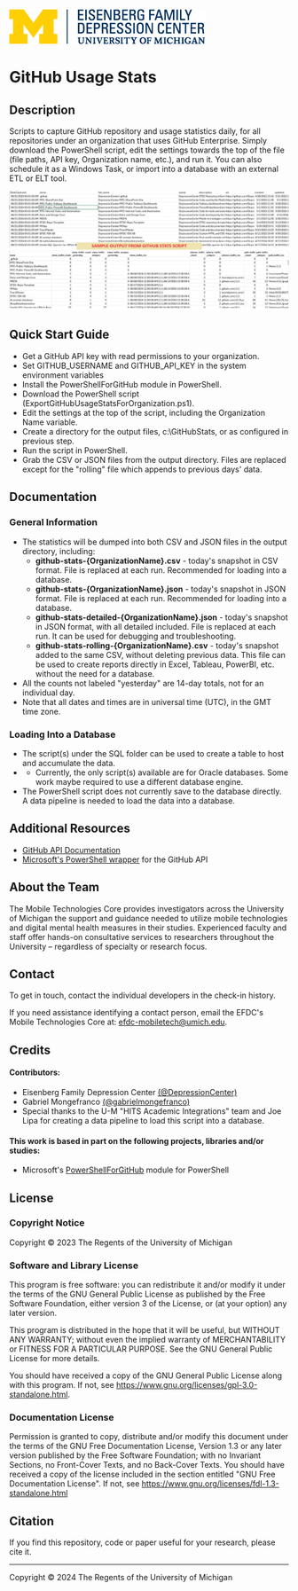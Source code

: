 ![Depression Center Logo](https://github.com/DepressionCenter/.github/blob/main/images/EFDCLogo_375w.png "depressioncenter.org")

# GitHub Usage Stats

## Description
Scripts to capture GitHub repository and usage statistics daily, for all repositories under an organization that uses GitHub Enterprise. Simply download the PowerShell script, edit the settings towards the top of the file (file paths, API key, Organization name, etc.), and run it. You can also schedule it as a Windows Task, or import into a database with an external ETL or ELT tool.

![GitHub Usage Stats Sample Screenshot](https://github.com/DepressionCenter/GitHub-Usage-Stats/blob/main/images/GitHub-Usage-Stats-Output-Example.png?raw=true "Sample output from this GitHub Usage Stats script.")


## Quick Start Guide
+ Get a GitHub API key with read permissions to your organization.
+ Set GITHUB_USERNAME and GITHUB_API_KEY in the system environment variables
+ Install the PowerShellForGitHub module in PowerShell.
+ Download the PowerShell script (ExportGitHubUsageStatsForOrganization.ps1).
+ Edit the settings at the top of the script, including the Organization Name variable.
+ Create a directory for the output files, c:\GitHubStats, or as configured in previous step.
+ Run the script in PowerShell.
+ Grab the CSV or JSON files from the output directory. Files are replaced except for the "rolling" file which appends to previous days' data.



## Documentation

### General Information
+ The statistics will be dumped into both CSV and JSON files in the output directory, including:
  + **github-stats-{OrganizationName}.csv** - today's snapshot in CSV format. File is replaced at each run. Recommended for loading into a database.
  + **github-stats-{OrganizationName}.json** - today's snapshot in JSON format. File is replaced at each run. Recommended for loading into a database.
  + **github-stats-detailed-{OrganizationName}.json** - today's snapshot in JSON format, with all detailed included. File is replaced at each run. It can be used for debugging and troubleshooting.
  + **github-stats-rolling-{OrganizationName}.csv** - today's snapshot added to the same CSV, without deleting previous data. This file can be used to create reports directly in Excel, Tableau, PowerBI, etc. without the need for a database.
+ All the counts not labeled "yesterday" are 14-day totals, not for an individual day. 
+ Note that all dates and times are in universal time (UTC), in the GMT time zone.

### Loading Into a Database
+ The script(s) under the SQL folder can be used to create a table to host and accumulate the data.
+ + Currently, the only script(s) available are for Oracle databases. Some work maybe required to use a different database engine.
+ The PowerShell script does not currently save to the database directly. A data pipeline is needed to load the data into a database.


## Additional Resources
+ [GitHub API Documentation](https://docs.github.com/en/rest/metrics?apiVersion=2022-11-28)
+ [Microsoft's PowerShell wrapper](https://github.com/microsoft/PowerShellForGitHub) for the GitHub API



## About the Team
The Mobile Technologies Core provides investigators across the University of Michigan the support and guidance needed to utilize mobile technologies and digital mental health measures in their studies. Experienced faculty and staff offer hands-on consultative services to researchers throughout the University – regardless of specialty or research focus.



## Contact
To get in touch, contact the individual developers in the check-in history.

If you need assistance identifying a contact person, email the EFDC's Mobile Technologies Core at: efdc-mobiletech@umich.edu.



## Credits
#### Contributors:
+ Eisenberg Family Depression Center [(@DepressionCenter)](https://github.com/DepressionCenter/)
+ Gabriel Mongefranco [(@gabrielmongefranco)](https://github.com/gabrielmongefranco)
+ Special thanks to the U-M "HITS Academic Integrations" team and Joe Lipa for creating a data pipeline to load this script into a database.



#### This work is based in part on the following projects, libraries and/or studies:
+ Microsoft's [PowerShellForGitHub](https://github.com/microsoft/PowerShellForGitHub) module for PowerShell


## License
### Copyright Notice
Copyright © 2023 The Regents of the University of Michigan


### Software and Library License
This program is free software: you can redistribute it and/or modify it under the terms of the GNU General Public License as published by the Free Software Foundation, either version 3 of the License, or (at your option) any later version.

This program is distributed in the hope that it will be useful, but WITHOUT ANY WARRANTY; without even the implied warranty of MERCHANTABILITY or FITNESS FOR A PARTICULAR PURPOSE. See the GNU General Public License for more details.

You should have received a copy of the GNU General Public License along with this program. If not, see <https://www.gnu.org/licenses/gpl-3.0-standalone.html>.


### Documentation License
Permission is granted to copy, distribute and/or modify this document 
under the terms of the GNU Free Documentation License, Version 1.3 
or any later version published by the Free Software Foundation; 
with no Invariant Sections, no Front-Cover Texts, and no Back-Cover Texts. 
You should have received a copy of the license included in the section entitled "GNU 
Free Documentation License". If not, see <https://www.gnu.org/licenses/fdl-1.3-standalone.html>



## Citation
If you find this repository, code or paper useful for your research, please cite it.

----

Copyright © 2024 The Regents of the University of Michigan
